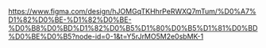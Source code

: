 https://www.figma.com/design/hJOMGqTKHhrPeRWXQ7mTum/%D0%A7%D1%82%D0%BE-%D1%82%D0%BE-%D0%B8%D0%BD%D1%82%D0%B5%D1%80%D0%B5%D1%81%D0%BD%D0%BE%D0%B5?node-id=0-1&t=Y5rJrMO5M2e0sbMK-1
